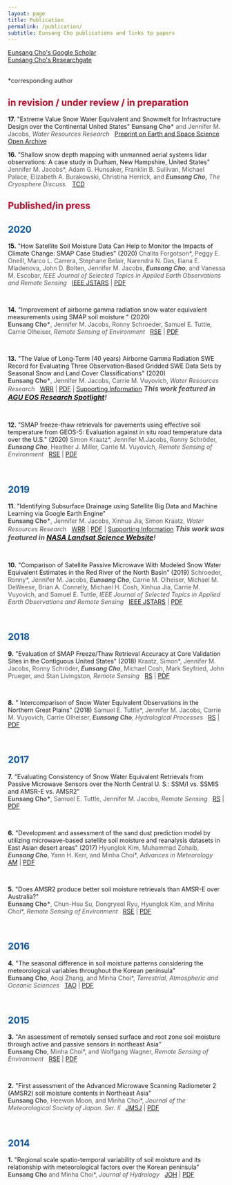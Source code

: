 ```yaml
---
layout: page
title: Publication
permalink: /publication/
subtitle: Eunsang Cho publications and links to papers
---
```

<script type="text/javascript" src="https://d1bxh8uas1mnw7.cloudfront.net/assets/embed.js"></script>
<script async src="https://badge.dimensions.ai/badge.js" charset="utf-8"></script>
<a href="https://scholar.google.co.kr/citations?user=G6CX5wsAAAAJ&hl=en">Eunsang Cho's Google Scholar</a>
<br><a href="https://www.researchgate.net/profile/Eunsang_Cho">Eunsang Cho's Researchgate</a>

<br>*corresponding author
<h2><span style="color: #BD0026;">in revision / under review / in preparation </span></h2>
<p id="Cho_etal_2020_WRR_snowmelt"><b>17.</b> "Extreme Value Snow Water Equivalent and Snowmelt for
Infrastructure Design over the Continental United States" <span style="font-size: 14px !important; color: #555;"><b>Eunsang Cho*</b> and Jennifer M. Jacobs, <i>Water Resources Research</i> &nbsp; <a href="https://www.essoar.org/doi/10.1002/essoar.10501588.1">Preprint on Earth and Space Science Open Archive</a>

<p id="Jacobs_etal_2020_TC"><b>16.</b> "Shallow snow depth mapping with unmanned aerial systems lidar observations: A case study in Durham, New Hampshire, United States" <span style="font-size: 14px !important; color: #555;">Jennifer M. Jacobs*, Adam G. Hunsaker, Franklin B. Sullivan, Michael Palace, Elizabeth A. Burakowski, Christina Herrick, and <b><i>Eunsang Cho</i>,</b> <i>The Cryosphere Discuss.</i> &nbsp; <a href="https://doi.org/10.5194/tc-2020-37">TCD</a>

<h2><span style="color: #BD0026;">Published/in press </span></h2>

<h2><span style="color: #0055A9;">2020</span></h2>
<p id="Forgotson_etal_2020_IEEE"><b>15.</b> "How Satellite Soil Moisture Data Can Help to Monitor the Impacts of Climate Change: SMAP Case Studies" (2020)  <span style="font-size: 14px !important; color: #555;"> Chalita Forgotson*, Peggy E. Oneill, Marco L. Carrera, Stephane Belair, Narendra N. Das, Iliana E. Mladenova, John D. Bolten, Jennifer M. Jacobs, <b><i>Eunsang Cho</i></b>, and Vanessa M. Escobar, <i>IEEE Journal of Selected Topics in Applied Earth Observations and Remote Sensing</i> &nbsp; <a href="https://ieeexplore.ieee.org/abstract/document/9064534">IEEE JSTARS</a> | <a href="/pdfs/Forgotson_etal_2020_IEEE_J-STARS_SMAP.pdf">PDF</a>
<div data-badge-popover="right" data-badge-type="donut" data-doi="https://doi.org/10.1109/JSTARS.2020.2982608" data-hide-no-mentions="true" class="altmetric-embed" style="display: inline-block;"></div> &nbsp; 
<span class="__dimensions_badge_embed__" data-doi="10.1109/JSTARS.2020.2982608" data-style="small_circle" style="display: inline-block;"></span>

<p id="Cho_etal_2020_RSE"><b>14.</b> "Improvement of airborne gamma radiation snow water equivalent measurements using SMAP soil moisture " (2020)  <br><span style="font-size: 14px !important; color: #555;"><b>Eunsang Cho*</b>, Jennifer M. Jacobs, Ronny Schroeder, Samuel E. Tuttle, Carrie Olheiser, <i>Remote Sensing of Environment</i> &nbsp; <a href="https://www.sciencedirect.com/science/article/abs/pii/S0034425720300377?via%3Dihub">RSE</a> | <a href="/pdfs/Cho_etal_2020_RSE.pdf">PDF</a>
<div data-badge-popover="right" data-badge-type="donut" data-doi="10.1016/j.rse.2020.111668" data-hide-no-mentions="true" class="altmetric-embed" style="display: inline-block;"></div> &nbsp; 
<span class="__dimensions_badge_embed__" data-doi="10.1016/j.rse.2020.111668" data-style="small_circle" style="display: inline-block;"></span>

<p id="Cho_etal_2020_WRR"><b>13.</b> "The Value of Long‐Term (40 years) Airborne Gamma Radiation SWE Record for Evaluating Three Observation‐Based Gridded SWE Data Sets by Seasonal Snow and Land Cover Classifications" (2020)  <br><span style="font-size: 14px !important; color: #555;"><b>Eunsang Cho*</b>, Jennifer M. Jacobs,  Carrie M. Vuyovich, <i>Water Resources Research</i> &nbsp; <a href="https://agupubs.onlinelibrary.wiley.com/doi/full/10.1029/2019WR025813">WRR</a> | <a href="/pdfs/Cho_etal_2020_WRR_40yr_SWE.pdf">PDF</a> | <a href="https://agupubs.onlinelibrary.wiley.com/action/downloadSupplement?doi=10.1029%2F2019WR025813&file=wrcr24376-sup-0001-Figure_SI-S01.docx">Supporting Information</a>  <b><i><span style="font-size: 16px !important; color: #555;">This work featured in <a href="https://eos.org/research-spotlights/snowpack-data-sets-put-to-the-test">AGU EOS Research Spotlight</a>!</span></i></b><span style="font-size: 16px !important;"> 
<div data-badge-popover="right" data-badge-type="donut" data-doi="10.1029/2019WR025813" data-hide-no-mentions="true" class="altmetric-embed" style="display: inline-block;"></div> &nbsp; 
<span class="__dimensions_badge_embed__" data-doi="10.1029/2019WR025813" data-style="small_circle" style="display: inline-block;"></span>

<p id="Kraatz_etal_2020_RSE_SMAP_FT_road_CONUS"><b>12.</b> "SMAP freeze-thaw retrievals for pavements using effective soil temperature from GEOS-5: Evaluation against in situ road temperature data over the U.S." (2020)  <span style="font-size: 14px !important; color: #555;">Simon Kraatz*, Jennifer M.Jacobs, Ronny Schröder, <b><i>Eunsang Cho</i></b>, Heather J. Miller, Carrie M. Vuyovich, <i>Remote Sensing of Environment</i> &nbsp; <a href="https://www.sciencedirect.com/science/article/abs/pii/S0034425719305656">RSE</a> | <a href="/pdfs/Kraatz_etal_2020_RSE_SMAP_FT_road_CONUS.pdf">PDF</a>
<div data-badge-popover="right" data-badge-type="donut" data-doi="10.1016/j.rse.2019.111545" data-hide-no-mentions="true" class="altmetric-embed" style="display: inline-block;"></div> &nbsp; 
<span class="__dimensions_badge_embed__" data-doi="10.1016/j.rse.2019.111545" data-style="small_circle" style="display: inline-block;"></span>

<h2><span style="color: #0055A9;">2019</span></h2>
<p id="Cho_etal_2019_WRR"><b>11.</b> "Identifying Subsurface Drainage using Satellite Big Data and Machine Learning via Google Earth Engine" <br><span style="font-size: 14px !important; color: #555;"><b>Eunsang Cho*</b>, Jennifer M. Jacobs, Xinhua Jia, Simon Kraatz, <i>Water Resources Research</i> &nbsp; <a href="https://agupubs.onlinelibrary.wiley.com/doi/abs/10.1029/2019WR024892">WRR</a> | <a href="/pdfs/Cho_etal_2019_WRR_SSD-compressed.pdf">PDF</a> | <a href="https://agupubs.onlinelibrary.wiley.com/action/downloadSupplement?doi=10.1029%2F2019WR024892&file=wrcr24172-sup-0001-2019WR024892-SI.pdf">Supporting Information</a>  <b><i><span style="font-size: 16px !important; color: #555;">This work was featured in <a href="https://landsat.gsfc.nasa.gov/improving-water-resource-management-in-the-great-plains/">NASA Landsat Science Website</a>!</span></i></b>

<div data-badge-popover="right" data-badge-type="donut" data-doi="10.1029/2019WR024892" data-hide-no-mentions="true" class="altmetric-embed" style="display: inline-block;"></div> &nbsp; 
<span class="__dimensions_badge_embed__" data-doi="10.1029/2019WR024892" data-style="small_circle" style="display: inline-block;"></span> 
<p id="Schroeder_etal_2019_IEEE"><b>10.</b> "Comparison of Satellite Passive Microwave With Modeled Snow Water Equivalent Estimates in the Red River of the North Basin" (2019)  <span style="font-size: 14px !important; color: #555;">Schroeder, Ronny*, Jennifer M. Jacobs, <b><i>Eunsang Cho</i></b>, Carrie M. Olheiser, Michael M. DeWeese, Brian A. Connelly, Michael H. Cosh, Xinhua Jia, Carrie M. Vuyovich, and Samuel E. Tuttle, <i>IEEE Journal of Selected Topics in Applied Earth Observations and Remote Sensing</i> &nbsp; <a href="https://ieeexplore.ieee.org/document/8771127">IEEE JSTARS</a> | <a href="/pdfs/Schroeder_etal_2019_IEEE_JSTARS.pdf">PDF</a>
<div data-badge-popover="right" data-badge-type="donut" data-doi="10.1109/JSTARS.2019.2926058" data-hide-no-mentions="true" class="altmetric-embed" style="display: inline-block;"></div> &nbsp; 
<span class="__dimensions_badge_embed__" data-doi="10.1109/JSTARS.2019.2926058" data-style="small_circle" style="display: inline-block;"></span>

<h2><span style="color: #0055A9;">2018</span></h2>
<p id="Kraatz_etal_2018_RS"><b>9.</b> "Evaluation of SMAP Freeze/Thaw Retrieval Accuracy at Core Validation Sites in the Contiguous United States" (2018)  <span style="font-size: 14px !important; color: #555;">Kraatz, Simon*, Jennifer M. Jacobs, Ronny Schröder, <b><i>Eunsang Cho</i></b>, Michael Cosh, Mark Seyfried, John Prueger, and Stan Livingston, <i>Remote Sensing</i> &nbsp; <a href="https://www.mdpi.com/2072-4292/10/9/1483">RS</a> | <a href="/pdfs/Kraatz_etal_2018_RS_SMAP_FT.pdf">PDF</a>
<div data-badge-popover="right" data-badge-type="donut" data-doi="10.3390/rs10091483" data-hide-no-mentions="true" class="altmetric-embed" style="display: inline-block;"></div> &nbsp; 
<span class="__dimensions_badge_embed__" data-doi="10.3390/rs10091483" data-style="small_circle" style="display: inline-block;"></span>

<p id="Tuttle_etal_2018_HP"><b>8.</b> " Intercomparison of Snow Water Equivalent Observations in the Northern Great Plains" (2018)  <span style="font-size: 14px !important; color: #555;">Samuel E. Tuttle*, Jennifer M. Jacobs, Carrie M. Vuyovich, Carrie Olheiser, <b><i>Eunsang Cho</i></b>, <i>Hydrological Processes</i> &nbsp; <a href="https://onlinelibrary.wiley.com/doi/abs/10.1002/hyp.11459">RS</a> | <a href="/pdfs/Tuttle_etal_2018_HP_SWE.pdf">PDF</a>
<div data-badge-popover="right" data-badge-type="donut" data-doi="10.1002/hyp.11459" data-hide-no-mentions="true" class="altmetric-embed" style="display: inline-block;"></div> &nbsp; 
<span class="__dimensions_badge_embed__" data-doi="10.1002/hyp.11459" data-style="small_circle" style="display: inline-block;"></span>

<h2><span style="color: #0055A9;">2017</span></h2>
<p id="Cho_etal_2017_RS"><b>7.</b> "Evaluating Consistency of Snow Water Equivalent Retrievals from Passive Microwave Sensors over the North Central U. S.: SSM/I vs. SSMIS and AMSR-E vs. AMSR2" <br><span style="font-size: 14px !important; color: #555;"><b>Eunsang Cho*</b>, Samuel E. Tuttle, Jennifer M. Jacobs, <i>Remote Sensing</i> &nbsp; <a href="https://www.mdpi.com/2072-4292/9/5/465">RS</a> | <a href="/pdfs/Cho_etal_2017_RS.pdf">PDF</a>
<div data-badge-popover="right" data-badge-type="donut" data-doi="10.3390/rs9050465" data-hide-no-mentions="true" class="altmetric-embed" style="display: inline-block;"></div> &nbsp; 
<span class="__dimensions_badge_embed__" data-doi="10.3390/rs9050465" data-style="small_circle" style="display: inline-block;"></span>
  
<p id="Kim_etal_2017_AM"><b>6.</b> "Development and assessment of the sand dust prediction model by utilizing microwave-based satellite soil moisture and reanalysis datasets in East Asian desert areas" (2017) <span style="font-size: 14px !important; color: #555;">Hyunglok Kim, Muhammad Zohaib, <b><i>Eunsang Cho</i></b>, Yann H. Kerr, and Minha Choi*, <i>Advances in Meteorology</i> &nbsp; <a href="https://www.hindawi.com/journals/amete/2017/1917372/">AM</a> | <a href="/pdfs/Kim_etal_2017_AM_Dust.pdf">PDF</a>
<div data-badge-popover="right" data-badge-type="donut" data-doi="10.1155/2017/1917372" data-hide-no-mentions="true" class="altmetric-embed" style="display: inline-block;"></div> &nbsp; 
<span class="__dimensions_badge_embed__" data-doi="10.1155/2017/1917372" data-style="small_circle" style="display: inline-block;"></span>
 
<p id="Cho_etal_2017_RSE"><b>5.</b> "Does AMSR2 produce better soil moisture retrievals than AMSR-E over Australia?" <br><span style="font-size: 14px !important; color: #555;"><b>Eunsang Cho*</b>, Chun-Hsu Su, Dongryeol Ryu, Hyunglok Kim, and Minha Choi*, <i>Remote Sensing of Environment</i> &nbsp; <a href="https://www.sciencedirect.com/science/article/abs/pii/S003442571630428X">RSE</a> | <a href="/pdfs/Cho_etal_2017_RSE.pdf">PDF</a>
<div data-badge-popover="right" data-badge-type="donut" data-doi="10.1016/j.rse.2016.10.050" data-hide-no-mentions="true" class="altmetric-embed" style="display: inline-block;"></div> &nbsp; 
<span class="__dimensions_badge_embed__" data-doi="10.1016/j.rse.2016.10.050" data-style="small_circle" style="display: inline-block;"></span>
  
<h2><span style="color: #0055A9;">2016</span></h2>
<p id="Cho_etal_2016_TAO"><b>4.</b> "The seasonal difference in soil moisture patterns considering the meteorological variables throughout the Korean peninsula" <br><span style="font-size: 14px !important; color: #555;"><b>Eunsang Cho</b>, Aoqi Zhang, and Minha Choi*, <i>Terrestrial, Atmospheric and Oceanic Sciences</i> &nbsp; <a href="http://tao.cgu.org.tw/index.php/articles/archive/atmospheric-science/item/1467-2016071201a">TAO</a> | <a href="/pdfs/Cho_etal_2016_TAO.pdf">PDF</a>
<div data-badge-popover="right" data-badge-type="donut" data-doi="10.3319/TAO.2016.07.12.01" data-hide-no-mentions="true" class="altmetric-embed" style="display: inline-block;"></div> &nbsp; 
<span class="__dimensions_badge_embed__" data-doi="10.3319/TAO.2016.07.12.01" data-style="small_circle" style="display: inline-block;"></span>
  
<h2><span style="color: #0055A9;">2015</span></h2>
<p id="Cho_etal_2015_RSE"><b>3.</b> "An assessment of remotely sensed surface and root zone soil moisture through active and passive sensors in northeast Asia" <br><span style="font-size: 14px !important; color: #555;"><b>Eunsang Cho</b>, Minha Choi*, and Wolfgang Wagner, <i>Remote Sensing of Environment</i> &nbsp; <a href="https://doi.org/10.1016/j.rse.2015.01.013">RSE</a> | <a href="/pdfs/Cho_etal_2015_RSE.pdf">PDF</a>
<div data-badge-popover="right" data-badge-type="donut" data-doi="10.1016/j.rse.2015.01.013" data-hide-no-mentions="true" class="altmetric-embed" style="display: inline-block;"></div> &nbsp; 
<span class="__dimensions_badge_embed__" data-doi="10.1016/j.rse.2015.01.013" data-style="small_circle" style="display: inline-block;"></span>
  
<p id="Cho_etal_2015_JMSJ"><b>2.</b> "First assessment of the Advanced Microwave Scanning Radiometer 2 (AMSR2) soil moisture contents in Northeast Asia" <br><span style="font-size: 14px !important; color: #555;"><b>Eunsang Cho</b>, Heewon Moon, and Minha Choi*, <i>Journal of the Meteorological Society of Japan. Ser. II</i> &nbsp; <a href="https://doi.org/10.1016/j.rse.2015.01.013">JMSJ</a> | <a href="/pdfs/Cho_etal_2015_JMSJ.pdf">PDF</a>
<div data-badge-popover="right" data-badge-type="donut" data-doi="10.2151/jmsj.2015-008" data-hide-no-mentions="true" class="altmetric-embed" style="display: inline-block;"></div> &nbsp; 
<span class="__dimensions_badge_embed__" data-doi="10.2151/jmsj.2015-008" data-style="small_circle" style="display: inline-block;"></span>

<h2><span style="color: #0055A9;">2014</span></h2>
<p id="Cho_etal_2014_JH"><b>1.</b> "Regional scale spatio-temporal variability of soil moisture and its relationship with meteorological factors over the Korean peninsula" <br><span style="font-size: 14px !important; color: #555;"><b>Eunsang Cho</b> and Minha Choi*, <i>Journal of Hydrology</i> &nbsp; <a href="https://www.sciencedirect.com/science/article/pii/S0022169414000055">JOH</a> | <a href="/pdfs/Cho&Choi_2014_JH.pdf">PDF</a>
<div data-badge-popover="right" data-badge-type="donut" data-doi="10.1016/j.jhydrol.2013.12.053" data-hide-no-mentions="true" class="altmetric-embed" style="display: inline-block;"></div> &nbsp; 
<span class="__dimensions_badge_embed__" data-doi="10.1016/j.jhydrol.2013.12.053" data-style="small_circle" style="display: inline-block;"></span>
